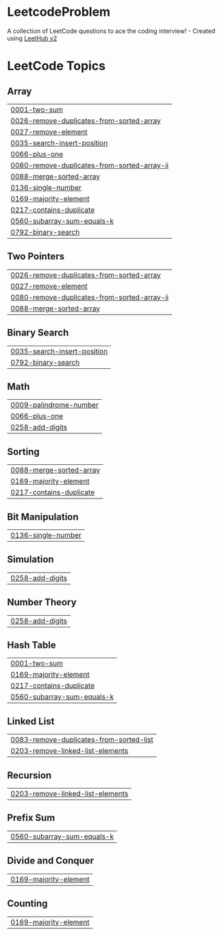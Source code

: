 # LeetcodeProblem
A collection of LeetCode questions to ace the coding interview! - Created using [LeetHub v2](https://github.com/arunbhardwaj/LeetHub-2.0)

<!---LeetCode Topics Start-->
# LeetCode Topics
## Array
|  |
| ------- |
| [0001-two-sum](https://github.com/utsavk686/LeetcodeProblem/tree/master/0001-two-sum) |
| [0026-remove-duplicates-from-sorted-array](https://github.com/utsavk686/LeetcodeProblem/tree/master/0026-remove-duplicates-from-sorted-array) |
| [0027-remove-element](https://github.com/utsavk686/LeetcodeProblem/tree/master/0027-remove-element) |
| [0035-search-insert-position](https://github.com/utsavk686/LeetcodeProblem/tree/master/0035-search-insert-position) |
| [0066-plus-one](https://github.com/utsavk686/LeetcodeProblem/tree/master/0066-plus-one) |
| [0080-remove-duplicates-from-sorted-array-ii](https://github.com/utsavk686/LeetcodeProblem/tree/master/0080-remove-duplicates-from-sorted-array-ii) |
| [0088-merge-sorted-array](https://github.com/utsavk686/LeetcodeProblem/tree/master/0088-merge-sorted-array) |
| [0136-single-number](https://github.com/utsavk686/LeetcodeProblem/tree/master/0136-single-number) |
| [0169-majority-element](https://github.com/utsavk686/LeetcodeProblem/tree/master/0169-majority-element) |
| [0217-contains-duplicate](https://github.com/utsavk686/LeetcodeProblem/tree/master/0217-contains-duplicate) |
| [0560-subarray-sum-equals-k](https://github.com/utsavk686/LeetcodeProblem/tree/master/0560-subarray-sum-equals-k) |
| [0792-binary-search](https://github.com/utsavk686/LeetcodeProblem/tree/master/0792-binary-search) |
## Two Pointers
|  |
| ------- |
| [0026-remove-duplicates-from-sorted-array](https://github.com/utsavk686/LeetcodeProblem/tree/master/0026-remove-duplicates-from-sorted-array) |
| [0027-remove-element](https://github.com/utsavk686/LeetcodeProblem/tree/master/0027-remove-element) |
| [0080-remove-duplicates-from-sorted-array-ii](https://github.com/utsavk686/LeetcodeProblem/tree/master/0080-remove-duplicates-from-sorted-array-ii) |
| [0088-merge-sorted-array](https://github.com/utsavk686/LeetcodeProblem/tree/master/0088-merge-sorted-array) |
## Binary Search
|  |
| ------- |
| [0035-search-insert-position](https://github.com/utsavk686/LeetcodeProblem/tree/master/0035-search-insert-position) |
| [0792-binary-search](https://github.com/utsavk686/LeetcodeProblem/tree/master/0792-binary-search) |
## Math
|  |
| ------- |
| [0009-palindrome-number](https://github.com/utsavk686/LeetcodeProblem/tree/master/0009-palindrome-number) |
| [0066-plus-one](https://github.com/utsavk686/LeetcodeProblem/tree/master/0066-plus-one) |
| [0258-add-digits](https://github.com/utsavk686/LeetcodeProblem/tree/master/0258-add-digits) |
## Sorting
|  |
| ------- |
| [0088-merge-sorted-array](https://github.com/utsavk686/LeetcodeProblem/tree/master/0088-merge-sorted-array) |
| [0169-majority-element](https://github.com/utsavk686/LeetcodeProblem/tree/master/0169-majority-element) |
| [0217-contains-duplicate](https://github.com/utsavk686/LeetcodeProblem/tree/master/0217-contains-duplicate) |
## Bit Manipulation
|  |
| ------- |
| [0136-single-number](https://github.com/utsavk686/LeetcodeProblem/tree/master/0136-single-number) |
## Simulation
|  |
| ------- |
| [0258-add-digits](https://github.com/utsavk686/LeetcodeProblem/tree/master/0258-add-digits) |
## Number Theory
|  |
| ------- |
| [0258-add-digits](https://github.com/utsavk686/LeetcodeProblem/tree/master/0258-add-digits) |
## Hash Table
|  |
| ------- |
| [0001-two-sum](https://github.com/utsavk686/LeetcodeProblem/tree/master/0001-two-sum) |
| [0169-majority-element](https://github.com/utsavk686/LeetcodeProblem/tree/master/0169-majority-element) |
| [0217-contains-duplicate](https://github.com/utsavk686/LeetcodeProblem/tree/master/0217-contains-duplicate) |
| [0560-subarray-sum-equals-k](https://github.com/utsavk686/LeetcodeProblem/tree/master/0560-subarray-sum-equals-k) |
## Linked List
|  |
| ------- |
| [0083-remove-duplicates-from-sorted-list](https://github.com/utsavk686/LeetcodeProblem/tree/master/0083-remove-duplicates-from-sorted-list) |
| [0203-remove-linked-list-elements](https://github.com/utsavk686/LeetcodeProblem/tree/master/0203-remove-linked-list-elements) |
## Recursion
|  |
| ------- |
| [0203-remove-linked-list-elements](https://github.com/utsavk686/LeetcodeProblem/tree/master/0203-remove-linked-list-elements) |
## Prefix Sum
|  |
| ------- |
| [0560-subarray-sum-equals-k](https://github.com/utsavk686/LeetcodeProblem/tree/master/0560-subarray-sum-equals-k) |
## Divide and Conquer
|  |
| ------- |
| [0169-majority-element](https://github.com/utsavk686/LeetcodeProblem/tree/master/0169-majority-element) |
## Counting
|  |
| ------- |
| [0169-majority-element](https://github.com/utsavk686/LeetcodeProblem/tree/master/0169-majority-element) |
<!---LeetCode Topics End-->